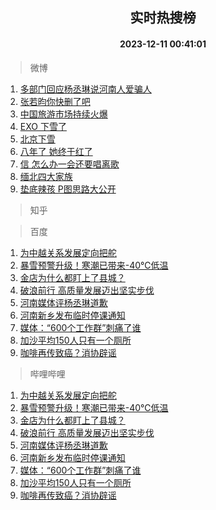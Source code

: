 <div align="center"><h2>实时热搜榜</h2><h4>2023-12-11 00:41:01</h4></div>

> 微博  

1. [多部门回应杨丞琳说河南人爱骗人](https://s.weibo.com/weibo?q=%23%E5%A4%9A%E9%83%A8%E9%97%A8%E5%9B%9E%E5%BA%94%E6%9D%A8%E4%B8%9E%E7%90%B3%E8%AF%B4%E6%B2%B3%E5%8D%97%E4%BA%BA%E7%88%B1%E9%AA%97%E4%BA%BA%23&t=31&band_rank=1&Refer=top)<br />
2. [张若昀你快删了吧](https://s.weibo.com/weibo?q=%23%E5%BC%A0%E8%8B%A5%E6%98%80%E4%BD%A0%E5%BF%AB%E5%88%A0%E4%BA%86%E5%90%A7%23&t=31&band_rank=2&Refer=top)<br />
3. [中国旅游市场持续火爆](https://s.weibo.com/weibo?q=%23%E4%B8%AD%E5%9B%BD%E6%97%85%E6%B8%B8%E5%B8%82%E5%9C%BA%E6%8C%81%E7%BB%AD%E7%81%AB%E7%88%86%23&t=31&band_rank=3&Refer=top)<br />
4. [EXO 下雪了](https://s.weibo.com/weibo?q=EXO%20%E4%B8%8B%E9%9B%AA%E4%BA%86&t=31&band_rank=4&Refer=top)<br />
5. [北京下雪](https://s.weibo.com/weibo?q=%E5%8C%97%E4%BA%AC%E4%B8%8B%E9%9B%AA&t=31&band_rank=5&Refer=top)<br />
6. [八年了 她终于红了](https://s.weibo.com/weibo?q=%E5%85%AB%E5%B9%B4%E4%BA%86%20%E5%A5%B9%E7%BB%88%E4%BA%8E%E7%BA%A2%E4%BA%86&t=31&band_rank=6&Refer=top)<br />
7. [信 怎么办一会还要唱离歌](https://s.weibo.com/weibo?q=%E4%BF%A1%20%E6%80%8E%E4%B9%88%E5%8A%9E%E4%B8%80%E4%BC%9A%E8%BF%98%E8%A6%81%E5%94%B1%E7%A6%BB%E6%AD%8C&t=31&band_rank=7&Refer=top)<br />
8. [缅北四大家族](https://s.weibo.com/weibo?q=%E7%BC%85%E5%8C%97%E5%9B%9B%E5%A4%A7%E5%AE%B6%E6%97%8F&t=31&band_rank=8&Refer=top)<br />
9. [垫底辣孩 P图思路大公开](https://s.weibo.com/weibo?q=%E5%9E%AB%E5%BA%95%E8%BE%A3%E5%AD%A9%20P%E5%9B%BE%E6%80%9D%E8%B7%AF%E5%A4%A7%E5%85%AC%E5%BC%80&t=31&band_rank=9&Refer=top)<br />

> 知乎  


> 百度  

1. [为中越关系发展定向把舵](https://www.baidu.com/s?wd=%E4%B8%BA%E4%B8%AD%E8%B6%8A%E5%85%B3%E7%B3%BB%E5%8F%91%E5%B1%95%E5%AE%9A%E5%90%91%E6%8A%8A%E8%88%B5&sa=fyb_news&rsv_dl=fyb_news)<br />
2. [暴雪预警升级！寒潮已带来-40℃低温](https://www.baidu.com/s?wd=%E6%9A%B4%E9%9B%AA%E9%A2%84%E8%AD%A6%E5%8D%87%E7%BA%A7%EF%BC%81%E5%AF%92%E6%BD%AE%E5%B7%B2%E5%B8%A6%E6%9D%A5-40%E2%84%83%E4%BD%8E%E6%B8%A9&sa=fyb_news&rsv_dl=fyb_news)<br />
3. [金店为什么都盯上了县城？](https://www.baidu.com/s?wd=%E9%87%91%E5%BA%97%E4%B8%BA%E4%BB%80%E4%B9%88%E9%83%BD%E7%9B%AF%E4%B8%8A%E4%BA%86%E5%8E%BF%E5%9F%8E%EF%BC%9F&sa=fyb_news&rsv_dl=fyb_news)<br />
4. [破浪前行 高质量发展迈出坚实步伐](https://www.baidu.com/s?wd=%E7%A0%B4%E6%B5%AA%E5%89%8D%E8%A1%8C+%E9%AB%98%E8%B4%A8%E9%87%8F%E5%8F%91%E5%B1%95%E8%BF%88%E5%87%BA%E5%9D%9A%E5%AE%9E%E6%AD%A5%E4%BC%90&sa=fyb_news&rsv_dl=fyb_news)<br />
5. [河南媒体评杨丞琳道歉](https://www.baidu.com/s?wd=%E6%B2%B3%E5%8D%97%E5%AA%92%E4%BD%93%E8%AF%84%E6%9D%A8%E4%B8%9E%E7%90%B3%E9%81%93%E6%AD%89&sa=fyb_news&rsv_dl=fyb_news)<br />
6. [河南新乡发布临时停课通知](https://www.baidu.com/s?wd=%E6%B2%B3%E5%8D%97%E6%96%B0%E4%B9%A1%E5%8F%91%E5%B8%83%E4%B8%B4%E6%97%B6%E5%81%9C%E8%AF%BE%E9%80%9A%E7%9F%A5&sa=fyb_news&rsv_dl=fyb_news)<br />
7. [媒体：“600个工作群”刺痛了谁](https://www.baidu.com/s?wd=%E5%AA%92%E4%BD%93%EF%BC%9A%E2%80%9C600%E4%B8%AA%E5%B7%A5%E4%BD%9C%E7%BE%A4%E2%80%9D%E5%88%BA%E7%97%9B%E4%BA%86%E8%B0%81&sa=fyb_news&rsv_dl=fyb_news)<br />
8. [加沙平均150人只有一个厕所](https://www.baidu.com/s?wd=%E5%8A%A0%E6%B2%99%E5%B9%B3%E5%9D%87150%E4%BA%BA%E5%8F%AA%E6%9C%89%E4%B8%80%E4%B8%AA%E5%8E%95%E6%89%80&sa=fyb_news&rsv_dl=fyb_news)<br />
9. [咖啡再传致癌？消协辟谣](https://www.baidu.com/s?wd=%E5%92%96%E5%95%A1%E5%86%8D%E4%BC%A0%E8%87%B4%E7%99%8C%EF%BC%9F%E6%B6%88%E5%8D%8F%E8%BE%9F%E8%B0%A3&sa=fyb_news&rsv_dl=fyb_news)<br />

> 哔哩哔哩  

1. [为中越关系发展定向把舵](https://www.baidu.com/s?wd=%E4%B8%BA%E4%B8%AD%E8%B6%8A%E5%85%B3%E7%B3%BB%E5%8F%91%E5%B1%95%E5%AE%9A%E5%90%91%E6%8A%8A%E8%88%B5&sa=fyb_news&rsv_dl=fyb_news)<br />
2. [暴雪预警升级！寒潮已带来-40℃低温](https://www.baidu.com/s?wd=%E6%9A%B4%E9%9B%AA%E9%A2%84%E8%AD%A6%E5%8D%87%E7%BA%A7%EF%BC%81%E5%AF%92%E6%BD%AE%E5%B7%B2%E5%B8%A6%E6%9D%A5-40%E2%84%83%E4%BD%8E%E6%B8%A9&sa=fyb_news&rsv_dl=fyb_news)<br />
3. [金店为什么都盯上了县城？](https://www.baidu.com/s?wd=%E9%87%91%E5%BA%97%E4%B8%BA%E4%BB%80%E4%B9%88%E9%83%BD%E7%9B%AF%E4%B8%8A%E4%BA%86%E5%8E%BF%E5%9F%8E%EF%BC%9F&sa=fyb_news&rsv_dl=fyb_news)<br />
4. [破浪前行 高质量发展迈出坚实步伐](https://www.baidu.com/s?wd=%E7%A0%B4%E6%B5%AA%E5%89%8D%E8%A1%8C+%E9%AB%98%E8%B4%A8%E9%87%8F%E5%8F%91%E5%B1%95%E8%BF%88%E5%87%BA%E5%9D%9A%E5%AE%9E%E6%AD%A5%E4%BC%90&sa=fyb_news&rsv_dl=fyb_news)<br />
5. [河南媒体评杨丞琳道歉](https://www.baidu.com/s?wd=%E6%B2%B3%E5%8D%97%E5%AA%92%E4%BD%93%E8%AF%84%E6%9D%A8%E4%B8%9E%E7%90%B3%E9%81%93%E6%AD%89&sa=fyb_news&rsv_dl=fyb_news)<br />
6. [河南新乡发布临时停课通知](https://www.baidu.com/s?wd=%E6%B2%B3%E5%8D%97%E6%96%B0%E4%B9%A1%E5%8F%91%E5%B8%83%E4%B8%B4%E6%97%B6%E5%81%9C%E8%AF%BE%E9%80%9A%E7%9F%A5&sa=fyb_news&rsv_dl=fyb_news)<br />
7. [媒体：“600个工作群”刺痛了谁](https://www.baidu.com/s?wd=%E5%AA%92%E4%BD%93%EF%BC%9A%E2%80%9C600%E4%B8%AA%E5%B7%A5%E4%BD%9C%E7%BE%A4%E2%80%9D%E5%88%BA%E7%97%9B%E4%BA%86%E8%B0%81&sa=fyb_news&rsv_dl=fyb_news)<br />
8. [加沙平均150人只有一个厕所](https://www.baidu.com/s?wd=%E5%8A%A0%E6%B2%99%E5%B9%B3%E5%9D%87150%E4%BA%BA%E5%8F%AA%E6%9C%89%E4%B8%80%E4%B8%AA%E5%8E%95%E6%89%80&sa=fyb_news&rsv_dl=fyb_news)<br />
9. [咖啡再传致癌？消协辟谣](https://www.baidu.com/s?wd=%E5%92%96%E5%95%A1%E5%86%8D%E4%BC%A0%E8%87%B4%E7%99%8C%EF%BC%9F%E6%B6%88%E5%8D%8F%E8%BE%9F%E8%B0%A3&sa=fyb_news&rsv_dl=fyb_news)<br />
